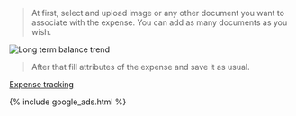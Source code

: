 > At first, select and upload image or any other document you want to associate with the expense. You can add as many documents as you wish.

![Long term balance trend](https://dvmorozov.github.io/expenses/assets/images/2015-10-05_19h52_48.png)

> After that fill attributes of the expense and save it as usual.

[Expense tracking](https://dvmorozov.github.io/expenses/expense-tracking)

{% include google_ads.html %}
